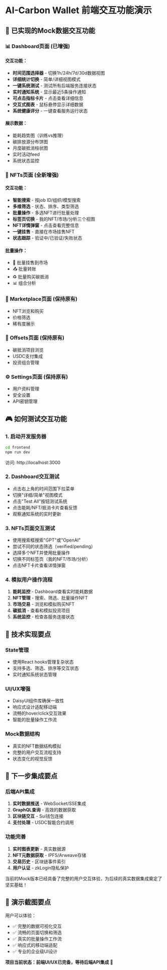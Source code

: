 # AI-Carbon Wallet 前端交互功能演示

## 🎯 已实现的Mock数据交互功能

### 📊 **Dashboard页面 (已增强)**

#### 交互功能：
- **时间范围选择器** - 切换1h/24h/7d/30d数据视图
- **详细统计切换** - 简单/详细视图模式
- **一键系统测试** - 测试所有后端服务连接状态  
- **实时通知系统** - 显示最近5条操作通知
- **可点击指标卡片** - 点击查看详细信息
- **交互式图表** - 鼠标悬停显示详细数据
- **系统健康评分** - 一键查看服务运行状态

#### 展示数据：
- 能耗趋势图（训练vs推理）
- 碳排放源分布饼图
- 月度碳抵消柱状图
- 实时活动feed
- 系统状态监控

### 🎨 **NFTs页面 (全新增强)**

#### 交互功能：
- **智能搜索** - 按job ID/组织/模型搜索
- **多维筛选** - 状态、排序、类型筛选
- **批量操作** - 多选NFT进行批量处理
- **标签页切换** - 我的NFT/市场/分析三个视图
- **NFT详情弹窗** - 点击查看完整信息
- **一键挂售** - 直接在市场挂售NFT
- **状态跟踪** - 验证中/已验证/失败状态

#### 批量操作：
- 🏪 批量挂售到市场
- 📤 批量转账
- ♻️ 批量购买碳抵消
- 📊 组合分析

### 🛒 **Marketplace页面 (保持原有)**
- NFT浏览和购买
- 价格筛选
- 稀有度展示

### 🌱 **Offsets页面 (保持原有)**
- 碳抵消项目浏览
- USDC支付集成
- 投资组合管理

### ⚙️ **Settings页面 (保持原有)**
- 用户资料管理
- 安全设置
- API密钥管理

## 🎮 **如何测试交互功能**

### 1. 启动开发服务器
```bash
cd frontend
npm run dev
```
访问: http://localhost:3000

### 2. Dashboard交互测试
- 点击右上角的时间范围下拉菜单
- 切换"详细/简单"视图模式
- 点击"Test All"按钮测试系统
- 点击能耗/NFT/抵消卡片查看反馈
- 观察通知系统的实时更新

### 3. NFTs页面交互测试
- 使用搜索框搜索"GPT"或"OpenAI"
- 尝试不同的状态筛选（verified/pending）
- 选择多个NFT并使用批量操作
- 切换不同标签页（我的NFT/市场/分析）
- 点击NFT卡片查看详情弹窗

### 4. 模拟用户操作流程
1. **能耗监控** - Dashboard查看实时能耗数据
2. **NFT管理** - 搜索、筛选、批量操作NFT
3. **市场交易** - 浏览和模拟购买NFT
4. **碳抵消** - 查看和模拟投资项目
5. **系统监控** - 检查各服务连接状态

## 🔧 **技术实现要点**

### State管理
- 使用React hooks管理复杂状态
- 支持多选、筛选、排序等交互状态
- 实时通知系统状态管理

### UI/UX增强
- DaisyUI组件库确保一致性
- 响应式设计适配移动端
- 流畅的hover/click交互效果
- 智能的批量操作工作流

### Mock数据结构
- 真实的NFT数据结构模拟
- 完整的用户交互流程支持
- 状态变化的视觉反馈

## 🚀 **下一步集成要点**

### 后端API集成
1. **实时数据推送** - WebSocket/SSE集成
2. **GraphQL查询** - 高效的数据获取
3. **区块链交互** - Sui钱包连接
4. **支付处理** - USDC智能合约调用

### 功能完善
1. **实时图表更新** - 真实数据源
2. **NFT元数据获取** - IPFS/Arweave存储
3. **交易历史** - 区块链事件索引
4. **用户认证** - zkLogin隐私保护

当前的Mock版本已经具备了完整的用户交互体验，为后续的真实数据集成奠定了坚实基础！

## 📱 **演示截图要点**

用户可以体验：
- ✅ 完整的数据可视化交互
- ✅ 流畅的页面切换和筛选
- ✅ 真实的批量操作工作流  
- ✅ 响应式的移动端适配
- ✅ 专业的企业级UI设计

**项目当前状态：前端UI/UX已完备，等待后端API集成** 🎯
